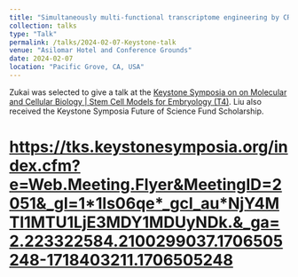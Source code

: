 ```yaml
---
title: "Simultaneously multi-functional transcriptome engineering by CRISPR RNA scaffold"
collection: talks
type: "Talk"
permalink: /talks/2024-02-07-Keystone-talk
venue: "Asilomar Hotel and Conference Grounds"
date: 2024-02-07
location: "Pacific Grove, CA, USA"
---
```


Zukai was selected to give a talk at the [Keystone Symposia on on Molecular and Cellular Biology | Stem Cell Models for Embryology (T4)](https://www.keystonesymposia.org/conferences/conference-listing/meeting?eventid=7023). Liu also received the Keystone Symposia Future of Science Fund Scholarship.

# https://tks.keystonesymposia.org/index.cfm?e=Web.Meeting.Flyer&MeetingID=2051&_gl=1*1ls06qe*_gcl_au*NjY4MTI1MTU1LjE3MDY1MDUyNDk.&_ga=2.223322584.2100299037.1706505248-1718403211.1706505248